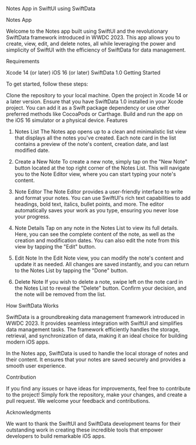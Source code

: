 Notes App in SwiftUI using SwiftData

Notes App

Welcome to the Notes app built using SwiftUI and the revolutionary SwiftData framework introduced in WWDC 2023. This app allows you to create, view, edit, and delete notes, all while leveraging the power and simplicity of SwiftUI with the efficiency of SwiftData for data management.

Requirements

Xcode 14 (or later)
iOS 16 (or later)
SwiftData 1.0
Getting Started

To get started, follow these steps:

Clone the repository to your local machine.
Open the project in Xcode 14 or a later version.
Ensure that you have SwiftData 1.0 installed in your Xcode project. You can add it as a Swift package dependency or use other preferred methods like CocoaPods or Carthage.
Build and run the app on the iOS 16 simulator or a physical device.
Features

1. Notes List
The Notes app opens up to a clean and minimalistic list view that displays all the notes you've created. Each note card in the list contains a preview of the note's content, creation date, and last modified date.

2. Create a New Note
To create a new note, simply tap on the "New Note" button located at the top right corner of the Notes List. This will navigate you to the Note Editor view, where you can start typing your note's content.

3. Note Editor
The Note Editor provides a user-friendly interface to write and format your notes. You can use SwiftUI's rich text capabilities to add headings, bold text, italics, bullet points, and more. The editor automatically saves your work as you type, ensuring you never lose your progress.

4. Note Details
Tap on any note in the Notes List to view its full details. Here, you can see the complete content of the note, as well as the creation and modification dates. You can also edit the note from this view by tapping the "Edit" button.

5. Edit Note
In the Edit Note view, you can modify the note's content and update it as needed. All changes are saved instantly, and you can return to the Notes List by tapping the "Done" button.

6. Delete Note
If you wish to delete a note, swipe left on the note card in the Notes List to reveal the "Delete" button. Confirm your decision, and the note will be removed from the list.

How SwiftData Works

SwiftData is a groundbreaking data management framework introduced in WWDC 2023. It provides seamless integration with SwiftUI and simplifies data management tasks. The framework efficiently handles the storage, retrieval, and synchronization of data, making it an ideal choice for building modern iOS apps.

In the Notes app, SwiftData is used to handle the local storage of notes and their content. It ensures that your notes are saved securely and provides a smooth user experience.

Contribution

If you find any issues or have ideas for improvements, feel free to contribute to the project! Simply fork the repository, make your changes, and create a pull request. We welcome your feedback and contributions.

Acknowledgments

We want to thank the SwiftUI and SwiftData development teams for their outstanding work in creating these incredible tools that empower developers to build remarkable iOS apps.




